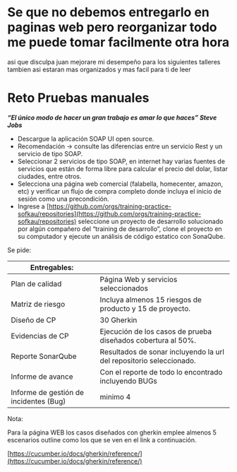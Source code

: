 # Se que no debemos entregarlo en paginas web pero reorganizar todo me puede tomar facilmente otra hora
asi que disculpa juan mejorare mi desempeño para los siguientes talleres
tambien asi estaran mas organizados y mas facil para ti de leer


# Reto Pruebas manuales

***“El único modo de hacer un gran trabajo es amar lo que haces” Steve Jobs***

- Descargue la aplicación SOAP UI open source.
- Recomendación → consulte las diferencias entre un servicio Rest y un servicio de tipo SOAP.
- Seleccionar 2 servicios  de tipo SOAP, en internet hay varias fuentes de servicios que están de forma libre para calcular el precio del dolar, listar ciudades, entre otros.
- Selecciona una página web comercial (falabella, homecenter, amazon, etc) y verificar un flujo de compra completo donde incluya el inicio de sesión como una precondición.
- Ingrese a [https://github.com/orgs/training-practice-sofkau/repositories](https://github.com/orgs/training-practice-sofkau/repositories)  seleccione un proyecto de desarrollo solucionado por algún compañero del “training de desarrollo”, clone el proyecto en su computador y ejecute un análisis de código estatico con SonaQube.

Se pide: 

| Entregables:  |  |
| --- | --- |
| Plan de calidad | Página Web y servicios seleccionados |
| Matriz de riesgo | Incluya almenos 15 riesgos de producto y 15 de proyecto. |
| Diseño de CP | 30 Gherkin |
| Evidencias de CP | Ejecución de los casos de prueba diseñados cobertura al 50%. |
| Reporte SonarQube | Resultados de sonar incluyendo la url del repositorio seleccionado. |
| Informe de avance | Con el reporte de todo lo encontrado incluyendo BUGs |
| Informe de gestión de incidentes (Bug) | minimo 4 |

Nota:

Para la página WEB los casos diseñados con gherkin emplee almenos 5 escenarios outline como los que se ven en el link a continuación.

[https://cucumber.io/docs/gherkin/reference/](https://cucumber.io/docs/gherkin/reference/)